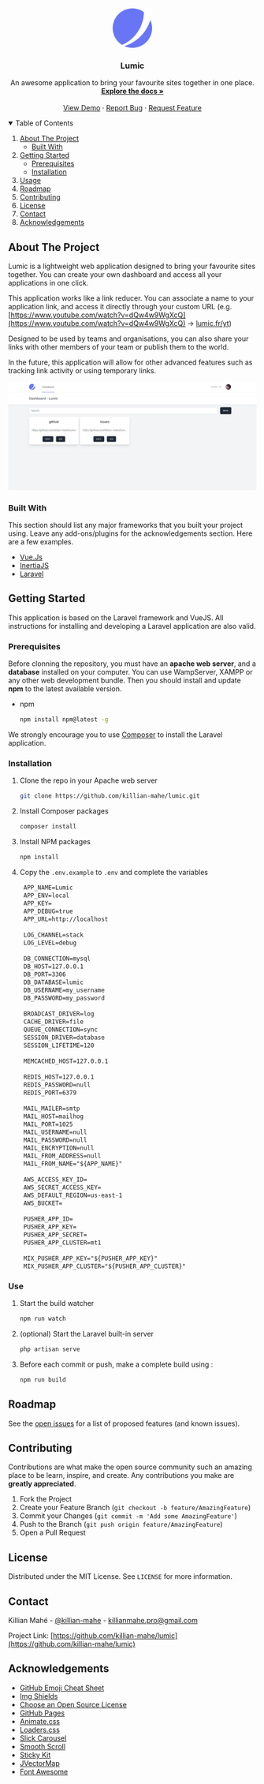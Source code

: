 <!-- PROJECT LOGO -->
<br />
<p align="center">
  <a href="https://github.com/killian-mahe/lumic">
    <img src="logo.svg" alt="Logo" width="80" height="80">
  </a>

<h3 align="center">Lumic</h3>

  <p align="center">
    An awesome application to bring your favourite sites together in one place.
    <br />
    <a href="https://github.com/killian-mahe/lumic"><strong>Explore the docs »</strong></a>
    <br />
    <br />
    <a href="https://lumic.fr">View Demo</a>
    ·
    <a href="https://github.com/killian-mahe/lumic/issues">Report Bug</a>
    ·
    <a href="https://github.com/killian-mahe/lumic/issues">Request Feature</a>
  </p>
</p>



<!-- TABLE OF CONTENTS -->
<details open="open">
  <summary>Table of Contents</summary>
  <ol>
    <li>
      <a href="#about-the-project">About The Project</a>
      <ul>
        <li><a href="#built-with">Built With</a></li>
      </ul>
    </li>
    <li>
      <a href="#getting-started">Getting Started</a>
      <ul>
        <li><a href="#prerequisites">Prerequisites</a></li>
        <li><a href="#installation">Installation</a></li>
      </ul>
    </li>
    <li><a href="#usage">Usage</a></li>
    <li><a href="#roadmap">Roadmap</a></li>
    <li><a href="#contributing">Contributing</a></li>
    <li><a href="#license">License</a></li>
    <li><a href="#contact">Contact</a></li>
    <li><a href="#acknowledgements">Acknowledgements</a></li>
  </ol>
</details>



<!-- ABOUT THE PROJECT -->
## About The Project

Lumic is a lightweight web application designed to bring your favourite sites together.
You can create your own dashboard and access all your applications in one click.

This application works like a link reducer. You can associate a name to your application link,
and access it directly through your custom URL (e.g. [https://www.youtube.com/watch?v=dQw4w9WgXcQ](https://www.youtube.com/watch?v=dQw4w9WgXcQ) -> [lumic.fr/yt](https://www.youtube.com/watch?v=dQw4w9WgXcQ))

Designed to be used by teams and organisations, you can also share your links with other members of your team or publish them to the world.

In the future, this application will allow for other advanced features such as tracking link activity or using temporary links.

![img_1.png](img_1.png)

### Built With

This section should list any major frameworks that you built your project using. Leave any add-ons/plugins for the acknowledgements section. Here are a few examples.
* [Vue.Js](https://vuejs.org/)
* [InertiaJS](https://inertiajs.com/)
* [Laravel](https://laravel.com)



<!-- GETTING STARTED -->
## Getting Started

This application is based on the Laravel framework and VueJS.
All instructions for installing and developing a Laravel application are also valid.

### Prerequisites

Before clonning the repository, you must have an **apache web server**, and a **database** installed on your computer.
You can use WampServer, XAMPP or any other web development bundle. Then you should install and update **npm** to the latest available version.

* npm
  ```sh
  npm install npm@latest -g
  ```

We strongly encourage you to use [Composer](https://getcomposer.org/) to install the Laravel application.

### Installation

1. Clone the repo in your Apache web server
   ```sh
   git clone https://github.com/killian-mahe/lumic.git
   ```
2. Install Composer packages
   ```sh
   composer install
   ```
3. Install NPM packages
   ```sh
   npm install
   ```
4. Copy the `.env.example` to `.env` and complete the variables
   ```dotenv
    APP_NAME=Lumic
    APP_ENV=local
    APP_KEY=
    APP_DEBUG=true
    APP_URL=http://localhost
    
    LOG_CHANNEL=stack
    LOG_LEVEL=debug
    
    DB_CONNECTION=mysql
    DB_HOST=127.0.0.1
    DB_PORT=3306
    DB_DATABASE=lumic
    DB_USERNAME=my_username
    DB_PASSWORD=my_password
    
    BROADCAST_DRIVER=log
    CACHE_DRIVER=file
    QUEUE_CONNECTION=sync
    SESSION_DRIVER=database
    SESSION_LIFETIME=120
    
    MEMCACHED_HOST=127.0.0.1
    
    REDIS_HOST=127.0.0.1
    REDIS_PASSWORD=null
    REDIS_PORT=6379
    
    MAIL_MAILER=smtp
    MAIL_HOST=mailhog
    MAIL_PORT=1025
    MAIL_USERNAME=null
    MAIL_PASSWORD=null
    MAIL_ENCRYPTION=null
    MAIL_FROM_ADDRESS=null
    MAIL_FROM_NAME="${APP_NAME}"
    
    AWS_ACCESS_KEY_ID=
    AWS_SECRET_ACCESS_KEY=
    AWS_DEFAULT_REGION=us-east-1
    AWS_BUCKET=
    
    PUSHER_APP_ID=
    PUSHER_APP_KEY=
    PUSHER_APP_SECRET=
    PUSHER_APP_CLUSTER=mt1
    
    MIX_PUSHER_APP_KEY="${PUSHER_APP_KEY}"
    MIX_PUSHER_APP_CLUSTER="${PUSHER_APP_CLUSTER}"
   ```

### Use

1. Start the build watcher
    ```sh
    npm run watch
    ```
2. (optional) Start the Laravel built-in server
    ```sh
   php artisan serve
   ```
3. Before each commit or push, make a complete build using :
    ```sh
   npm run build 
   ```

<!-- ROADMAP -->
## Roadmap

See the [open issues](https://github.com/othneildrew/Best-README-Template/issues) for a list of proposed features (and known issues).


<!-- CONTRIBUTING -->
## Contributing

Contributions are what make the open source community such an amazing place to be learn, inspire, and create. Any contributions you make are **greatly appreciated**.

1. Fork the Project
2. Create your Feature Branch (`git checkout -b feature/AmazingFeature`)
3. Commit your Changes (`git commit -m 'Add some AmazingFeature'`)
4. Push to the Branch (`git push origin feature/AmazingFeature`)
5. Open a Pull Request



<!-- LICENSE -->
## License

Distributed under the MIT License. See `LICENSE` for more information.



<!-- CONTACT -->
## Contact

Killian Mahé - [@killian-mahe](https://www.linkedin.com/in/killian-mah%C3%A9-246928135/) - killianmahe.pro@gmail.com

Project Link: [https://github.com/killian-mahe/lumic](https://github.com/killian-mahe/lumic)



<!-- ACKNOWLEDGEMENTS -->
## Acknowledgements
* [GitHub Emoji Cheat Sheet](https://www.webpagefx.com/tools/emoji-cheat-sheet)
* [Img Shields](https://shields.io)
* [Choose an Open Source License](https://choosealicense.com)
* [GitHub Pages](https://pages.github.com)
* [Animate.css](https://daneden.github.io/animate.css)
* [Loaders.css](https://connoratherton.com/loaders)
* [Slick Carousel](https://kenwheeler.github.io/slick)
* [Smooth Scroll](https://github.com/cferdinandi/smooth-scroll)
* [Sticky Kit](http://leafo.net/sticky-kit)
* [JVectorMap](http://jvectormap.com)
* [Font Awesome](https://fontawesome.com)





<!-- MARKDOWN LINKS & IMAGES -->
<!-- https://www.markdownguide.org/basic-syntax/#reference-style-links -->
[contributors-shield]: https://img.shields.io/github/contributors/othneildrew/Best-README-Template.svg?style=for-the-badge
[contributors-url]: https://github.com/othneildrew/Best-README-Template/graphs/contributors
[forks-shield]: https://img.shields.io/github/forks/othneildrew/Best-README-Template.svg?style=for-the-badge
[forks-url]: https://github.com/othneildrew/Best-README-Template/network/members
[stars-shield]: https://img.shields.io/github/stars/othneildrew/Best-README-Template.svg?style=for-the-badge
[stars-url]: https://github.com/othneildrew/Best-README-Template/stargazers
[issues-shield]: https://img.shields.io/github/issues/othneildrew/Best-README-Template.svg?style=for-the-badge
[issues-url]: https://github.com/othneildrew/Best-README-Template/issues
[license-shield]: https://img.shields.io/github/license/othneildrew/Best-README-Template.svg?style=for-the-badge
[license-url]: https://github.com/othneildrew/Best-README-Template/blob/master/LICENSE.txt
[linkedin-shield]: https://img.shields.io/badge/-LinkedIn-black.svg?style=for-the-badge&logo=linkedin&colorB=555
[linkedin-url]: https://linkedin.com/in/othneildrew
[product-screenshot]: images/screenshot.png
